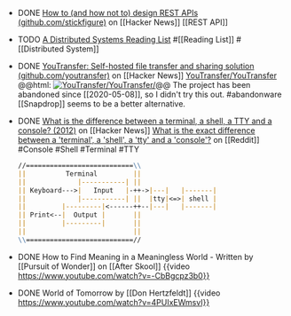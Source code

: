 - DONE [How to (and how not to) design REST APIs (github.com/stickfigure)](https://news.ycombinator.com/item?id=38103310) on [[Hacker News]] [[REST API]]
- TODO [A Distributed Systems Reading List](https://dancres.github.io/Pages/) #[[Reading List]] #[[Distributed System]]
- DONE [YouTransfer: Self-hosted file transfer and sharing solution (github.com/youtransfer)](https://news.ycombinator.com/item?id=38978630) on [[Hacker News]]
  [YouTransfer/YouTransfer](https://github.com/YouTransfer/YouTransfer)
  @@html: <a href="https://github.com/YouTransfer/YouTransfer/"><img src="https://github-readme-stats-astronomer.vercel.app/api/pin/?username=YouTransfer&repo=YouTransfer&theme=tokyonight" alt="YouTransfer/YouTransfer/"/></a>@@
  The project has been abandoned since [[2020-05-08]], so I didn't try this out. #abandonware 
  [[Snapdrop]] seems to be a better alternative.
- DONE [What is the difference between a terminal, a shell, a TTY and a console? (2012)](https://news.ycombinator.com/item?id=38984096) on [[Hacker News]] 
  [What is the exact difference between a 'terminal', a 'shell', a 'tty' and a 'console'?](https://www.reddit.com/r/programming/comments/41u5hw/comment/cz5ejh6/) on [[Reddit]]
  #Console #Shell #Terminal #TTY
  
  ```markdown
  //===========================\\
  ||          Terminal         ||
  ||             |-----------| ||
  || Keyboard--->|   Input   |-++->|---|   |-------|
  ||             |-----------| ||  |tty|<=>| shell |
  ||         |---------|<------++--|---|   |-------|
  || Print<--|  Output |       ||
  ||         |---------|       ||
  ||                           ||
  \\===========================//
  ```
- DONE How to Find Meaning in a Meaningless World - Written by [[Pursuit of Wonder]] on [[After Skool]]
  {{video https://www.youtube.com/watch?v=-CbBgcpz3b0}}
- DONE World of Tomorrow by [[Don Hertzfeldt]]
  {{video https://www.youtube.com/watch?v=4PUIxEWmsvI}}